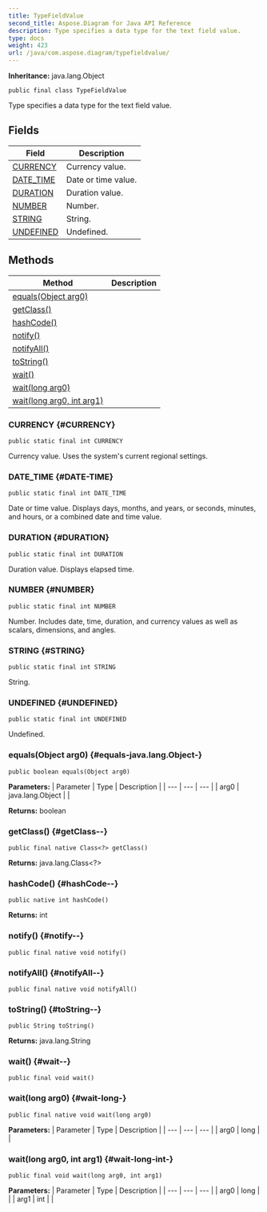 ```yaml
---
title: TypeFieldValue
second_title: Aspose.Diagram for Java API Reference
description: Type specifies a data type for the text field value.
type: docs
weight: 423
url: /java/com.aspose.diagram/typefieldvalue/
---
```


**Inheritance:**
java.lang.Object
```
public final class TypeFieldValue
```

Type specifies a data type for the text field value.
## Fields

| Field | Description |
| --- | --- |
| [CURRENCY](#CURRENCY) | Currency value. |
| [DATE_TIME](#DATE-TIME) | Date or time value. |
| [DURATION](#DURATION) | Duration value. |
| [NUMBER](#NUMBER) | Number. |
| [STRING](#STRING) | String. |
| [UNDEFINED](#UNDEFINED) | Undefined. |
## Methods

| Method | Description |
| --- | --- |
| [equals(Object arg0)](#equals-java.lang.Object-) |  |
| [getClass()](#getClass--) |  |
| [hashCode()](#hashCode--) |  |
| [notify()](#notify--) |  |
| [notifyAll()](#notifyAll--) |  |
| [toString()](#toString--) |  |
| [wait()](#wait--) |  |
| [wait(long arg0)](#wait-long-) |  |
| [wait(long arg0, int arg1)](#wait-long-int-) |  |
### CURRENCY {#CURRENCY}
```
public static final int CURRENCY
```


Currency value. Uses the system's current regional settings.

### DATE_TIME {#DATE-TIME}
```
public static final int DATE_TIME
```


Date or time value. Displays days, months, and years, or seconds, minutes, and hours, or a combined date and time value.

### DURATION {#DURATION}
```
public static final int DURATION
```


Duration value. Displays elapsed time.

### NUMBER {#NUMBER}
```
public static final int NUMBER
```


Number. Includes date, time, duration, and currency values as well as scalars, dimensions, and angles.

### STRING {#STRING}
```
public static final int STRING
```


String.

### UNDEFINED {#UNDEFINED}
```
public static final int UNDEFINED
```


Undefined.

### equals(Object arg0) {#equals-java.lang.Object-}
```
public boolean equals(Object arg0)
```




**Parameters:**
| Parameter | Type | Description |
| --- | --- | --- |
| arg0 | java.lang.Object |  |

**Returns:**
boolean
### getClass() {#getClass--}
```
public final native Class<?> getClass()
```




**Returns:**
java.lang.Class<?>
### hashCode() {#hashCode--}
```
public native int hashCode()
```




**Returns:**
int
### notify() {#notify--}
```
public final native void notify()
```




### notifyAll() {#notifyAll--}
```
public final native void notifyAll()
```




### toString() {#toString--}
```
public String toString()
```




**Returns:**
java.lang.String
### wait() {#wait--}
```
public final void wait()
```




### wait(long arg0) {#wait-long-}
```
public final native void wait(long arg0)
```




**Parameters:**
| Parameter | Type | Description |
| --- | --- | --- |
| arg0 | long |  |

### wait(long arg0, int arg1) {#wait-long-int-}
```
public final void wait(long arg0, int arg1)
```




**Parameters:**
| Parameter | Type | Description |
| --- | --- | --- |
| arg0 | long |  |
| arg1 | int |  |

